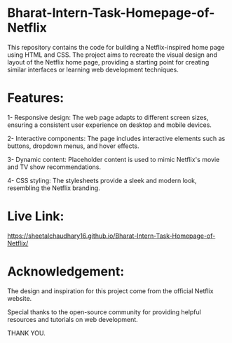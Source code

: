 # Bharat-Intern-Task-Homepage-of-Netflix
This repository contains the code for building a Netflix-inspired home page using HTML and CSS. The project aims to recreate the visual design and layout of the Netflix home page, providing a starting point for creating similar interfaces or learning web development techniques.

# Features:
1- Responsive design: The web page adapts to different screen sizes, ensuring a consistent user experience on desktop and mobile devices.

2- Interactive components: The page includes interactive elements such as buttons, dropdown menus, and hover effects.

3- Dynamic content: Placeholder content is used to mimic Netflix's movie and TV show recommendations.

4- CSS styling: The stylesheets provide a sleek and modern look, resembling the Netflix branding.

# Live Link:
https://sheetalchaudhary16.github.io/Bharat-Intern-Task-Homepage-of-Netflix/

# Acknowledgement:
The design and inspiration for this project come from the official Netflix website.

Special thanks to the open-source community for providing helpful resources and tutorials on web development.

THANK YOU.

